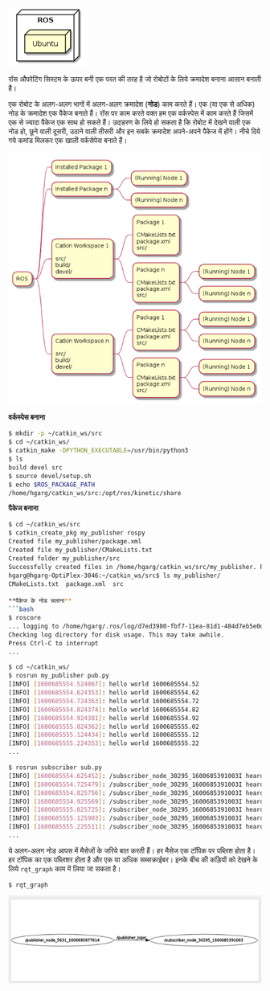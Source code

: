 ![परत](/assets/ros.png)

रॉस औपरेटिंग सिस्टम के ऊपर बनी एक परत की तरह है जो रोबोटों के लिये क्रमादेश बनाना आसान बनाती है। 

एक रोबोट के अलग-अलग भागों में अलग-अलग क्रमादेश (**नोड**) काम करते हैं। एक (या एक से अधिक) नोड के क्रमादेश एक पैकेज बनाते हैं। रॉस पर काम करते वक्त हम एक वर्कस्पेस में काम करते हैं जिसमें एक से ज्यादा पैकेज एक साथ हो सकते हैं। उदाहरण के लिये हो सकता है कि रोबोट में देखने वाली एक नोड हो, छूने वाली दूसरी, उठाने वाली तीसरी और इन सबके क्रमादेश अपने-अपने पैकेज में होंगे। नीचे दिये गये कमांड मिलकर एक खाली वर्कसेपेस बनाते हैं।

![नोड](/assets/ros-2.png)

**वर्कस्पेस बनाना**
```bash
$ mkdir -p ~/catkin_ws/src
$ cd ~/catkin_ws/
$ catkin_make -DPYTHON_EXECUTABLE=/usr/bin/python3
$ ls
build devel src
$ source devel/setup.sh
$ echo $ROS_PACKAGE_PATH
/home/hgarg/catkin_ws/src:/opt/ros/kinetic/share
```
**पैकेज बनाना**
```bash
$ cd ~/catkin_ws/src
$ catkin_create_pkg my_publisher rospy
Created file my_publisher/package.xml
Created file my_publisher/CMakeLists.txt
Created folder my_publisher/src
Successfully created files in /home/hgarg/catkin_ws/src/my_publisher. Please adjust the values in package.xml.
hgarg@hgarg-OptiPlex-3046:~/catkin_ws/src$ ls my_publisher/
CMakeLists.txt  package.xml  src

**पैकेज के नोड चलाना**
```bash
$ roscore
... logging to /home/hgarg/.ros/log/d7ed3980-fbf7-11ea-81d1-484d7eb5e0d9/roslaunch-hgarg-OptiPlex-3046-24720.log
Checking log directory for disk usage. This may take awhile.
Press Ctrl-C to interrupt
...
```

```bash
$ cd ~/catkin_ws/
$ rosrun my_publisher pub.py
[INFO] [1600685554.524067]: hello world 1600685554.52
[INFO] [1600685554.624353]: hello world 1600685554.62
[INFO] [1600685554.724363]: hello world 1600685554.72
[INFO] [1600685554.824374]: hello world 1600685554.82
[INFO] [1600685554.924381]: hello world 1600685554.92
[INFO] [1600685555.024362]: hello world 1600685555.02
[INFO] [1600685555.124434]: hello world 1600685555.12
[INFO] [1600685555.224353]: hello world 1600685555.22
...
```

```bash
$ rosrun subscriber sub.py
[INFO] [1600685554.625452]: /subscriber_node_30295_1600685391003I heard hello world 1600685554.62
[INFO] [1600685554.725479]: /subscriber_node_30295_1600685391003I heard hello world 1600685554.72
[INFO] [1600685554.825756]: /subscriber_node_30295_1600685391003I heard hello world 1600685554.82
[INFO] [1600685554.925569]: /subscriber_node_30295_1600685391003I heard hello world 1600685554.92
[INFO] [1600685555.025725]: /subscriber_node_30295_1600685391003I heard hello world 1600685555.02
[INFO] [1600685555.125903]: /subscriber_node_30295_1600685391003I heard hello world 1600685555.12
[INFO] [1600685555.225511]: /subscriber_node_30295_1600685391003I heard hello world 1600685555.22
...
```

ये अलग-अलग नोड आपस में मैसेजों के जरिये बात करती हैं। हर मैसेज एक टॉपिक पर पब्लिश होता है। हर टॉपिक का एक पब्लिशर होता है और एक या अधिक सब्सक्राईबर। इनके बीच की कड़ियों को देखने के लिये `rqt_graph` काम में लिया जा सकता है।
```
$ rqt_graph
```
![नोड](/assets/rqt_graph.png)

